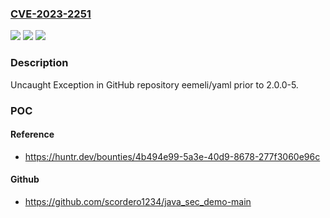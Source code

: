 ### [CVE-2023-2251](https://cve.mitre.org/cgi-bin/cvename.cgi?name=CVE-2023-2251)
![](https://img.shields.io/static/v1?label=Product&message=eemeli%2Fyaml&color=blue)
![](https://img.shields.io/static/v1?label=Version&message=%3C%202.0.0-5%20&color=brighgreen)
![](https://img.shields.io/static/v1?label=Vulnerability&message=CWE-248%20Uncaught%20Exception&color=brighgreen)

### Description

Uncaught Exception in GitHub repository eemeli/yaml prior to 2.0.0-5.

### POC

#### Reference
- https://huntr.dev/bounties/4b494e99-5a3e-40d9-8678-277f3060e96c

#### Github
- https://github.com/scordero1234/java_sec_demo-main

